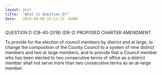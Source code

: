 ```yaml
---
layout: post
title:  "What Is Question D?"
date:   2016-09-09 22:11:23 -0400
---
```

QUESTION D
(CB-40-2016) (DR-2)
PROPOSED CHARTER AMENDMENT

To provide for the election of council members by district and at large, to change the composition of the County Council to a system of nine district members and two at large members, and to provide that a Council member who has been elected to two consecutive terms of office as a district member shall not serve more than two consecutive terms as an at-large member.
